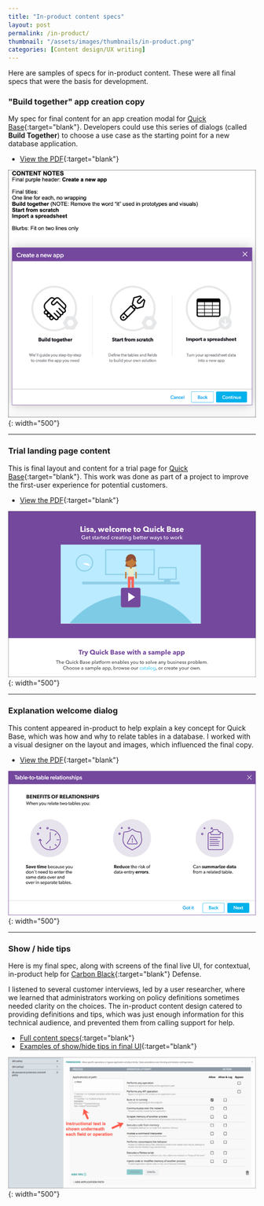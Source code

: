 ```yaml
---
title: "In-product content specs"
layout: post
permalink: /in-product/
thumbnail: "/assets/images/thumbnails/in-product.png"
categories: [Content design/UX writing]
---
```

Here are samples of specs for in-product content. These were all final specs that were the basis for development.

### "Build together" app creation copy
My spec for final content for an app creation modal for [Quick Base](https://www.quickbase.com){:target="blank"}. Developers could use this series of dialogs (called **Build Together**) to choose a use case as the starting point for a new database application.

- [View the PDF](/assets/pdf/Quick-Base-app-creation-copy.pdf){:target="blank"}

![](/assets/images/in-product.png){: width="500"}

---

### Trial landing page content
This is final layout and content for a trial page for [Quick Base](https://www.quickbase.com){:target="blank"}. This work was done as part of a project to improve the first-user experience for potential customers.

- [View the PDF](/assets/pdf/Quick-Base-trial-landing-page.pdf){:target="blank"}

![](/assets/images/trial.png){: width="500"}

---

### Explanation welcome dialog
This content appeared in-product to help explain a key concept for Quick Base, which was how and why to relate tables in a database. I worked with a visual designer on the layout and images, which influenced the final copy.

- [View the PDF](/assets/pdf/relationships-explanation.pdf){:target="blank"}

![](/assets/images/rel-explanation-2.png){: width="500"}

---

### Show / hide tips
Here is my final spec, along with screens of the final live UI, for contextual, in-product help for [Carbon Black](https://www.carbonblack.com/){:target="blank"} Defense.

I listened to several customer interviews, led by a user researcher, where we learned that administrators working on policy definitions sometimes needed clarity on the choices. The in-product content design catered to providing definitions and tips, which was just enough information for this technical audience, and prevented them from calling support for help.

- [Full content specs](/assets/pdf/policies-help.pdf){:target="blank"}
- [Examples of show/hide tips in final UI](/assets/pdf/show-hide-tips-final.pdf){:target="blank"}

![](/assets/images/2-tips-on.png){: width="500"}
